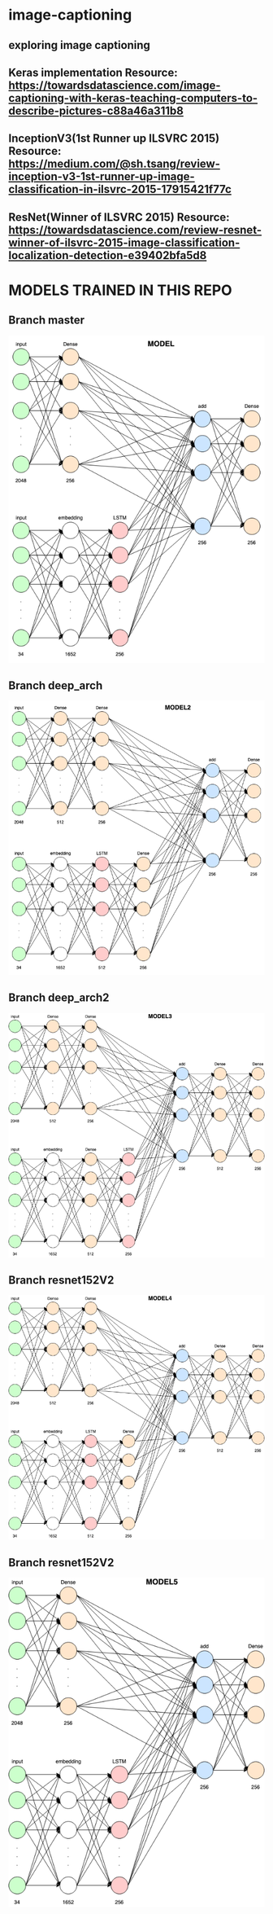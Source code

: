 # image-captioning
## exploring image captioning
## Keras implementation Resource: https://towardsdatascience.com/image-captioning-with-keras-teaching-computers-to-describe-pictures-c88a46a311b8
## InceptionV3(1st Runner up ILSVRC 2015) Resource: https://medium.com/@sh.tsang/review-inception-v3-1st-runner-up-image-classification-in-ilsvrc-2015-17915421f77c
## ResNet(Winner of ILSVRC 2015) Resource: https://towardsdatascience.com/review-resnet-winner-of-ilsvrc-2015-image-classification-localization-detection-e39402bfa5d8
# MODELS TRAINED IN THIS REPO
## Branch master
<img src="images/model1_arch.png">

## Branch deep_arch
<img src="images/model2_arch.png">

## Branch deep_arch2
<img src="images/model3_arch.png">

## Branch resnet152V2
<img src="images/model4_arch.png">

## Branch resnet152V2
<img src="images/model5_arch.png">

